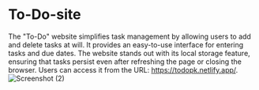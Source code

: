 # To-Do-site
The "To-Do" website simplifies task management by allowing users to add and delete tasks at will. It provides an easy-to-use interface for entering tasks and due dates. The website stands out with its local storage feature, ensuring that tasks persist even after refreshing the page or closing the browser. Users can access it from the URL: https://todopk.netlify.app/.
![Screenshot (2)](https://github.com/prem-karanwal/To-Do-site/assets/113821428/6be81e6f-829b-4405-823e-571cbaed2d10)
